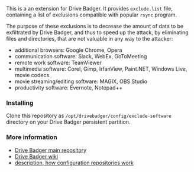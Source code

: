 This is a an extension for Drive Badger. It provides `exclude.list` file, containing a list of exclusions compatible with popular `rsync` program.

The purpose of these exclusions is to decrease the amount of data to be exfiltrated by Drive Badger, and thus to speed up the attack,
by eliminating files and directories, that are not valuable in any way to the attacker:

- additional browsers: Google Chrome, Opera
- communication software: Slack, WebEx, GoToMeeting
- remote work software: TeamViewer
- multimedia software: Corel, Gimp, IrfanView, Paint.NET, Windows Live, movie codecs
- movie streaming/editing software: MAGIX, OBS Studio
- productivity software: Evernote, Notepad++

### Installing

Clone this repository as `/opt/drivebadger/config/exclude-software` directory on your Drive Badger persistent partition.

### More information

- [Drive Badger main repository](https://github.com/drivebadger/drivebadger)
- [Drive Badger wiki](https://github.com/drivebadger/drivebadger/wiki)
- [description, how configuration repositories work](https://github.com/drivebadger/drivebadger/wiki/Configuration-repositories)
